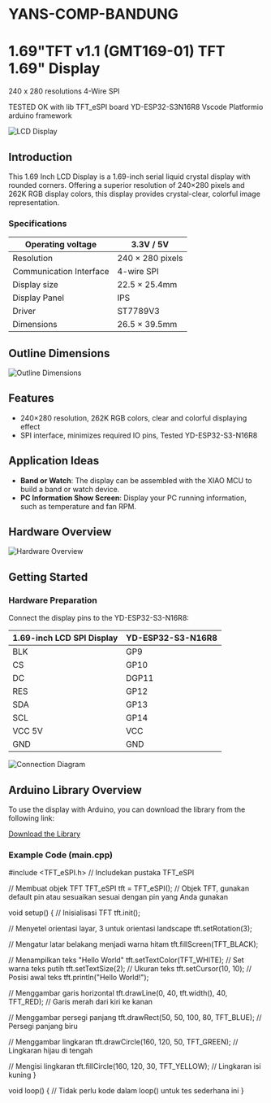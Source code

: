 
# YANS-COMP-BANDUNG        
# 1.69"TFT v1.1 (GMT169-01)  TFT 1.69" Display
  240 x 280  resolutions
  4-Wire SPI 

TESTED OK with lib TFT_eSPI board YD-ESP32-S3N16R8  Vscode Platformio arduino framework

![LCD Display](https://ae01.alicdn.com/kf/S81f7ddccb54847bcbde724251cc90a732.jpg)

## Introduction

This 1.69 Inch LCD Display is a 1.69-inch serial liquid crystal display with rounded corners. Offering a superior resolution of 240×280 pixels and 262K RGB display colors, this display provides crystal-clear, colorful image representation.

### Specifications
| Operating voltage       |    3.3V / 5V     |
|-------------------------|------------------|
| Resolution              | 240 × 280 pixels |
| Communication Interface | 4-wire SPI       |
| Display size            | 22.5 × 25.4mm    |
| Display Panel           | IPS              |
| Driver                  | ST7789V3         |
| Dimensions              | 26.5 × 39.5mm    |

## Outline Dimensions
![Outline Dimensions](https://ae01.alicdn.com/kf/S79d9f23ace844b66b74efb475f30ea4ef.jpg)

## Features

- 240×280 resolution, 262K RGB colors, clear and colorful displaying effect
- SPI interface, minimizes required IO pins, Tested YD-ESP32-S3-N16R8 

## Application Ideas

- **Band or Watch**: The display can be assembled with the XIAO MCU to build a band or watch device.
- **PC Information Show Screen**: Display your PC running information, such as temperature and fan RPM.

## Hardware Overview
![Hardware Overview](https://files.seeedstudio.com/wiki/lcd_spi_display/3.png)

## Getting Started

### Hardware Preparation

Connect the display pins to the YD-ESP32-S3-N16R8:

| 1.69-inch LCD SPI Display | YD-ESP32-S3-N16R8 |
| ------------------------- | ----------------- |
| BLK                       | GP9               |
| CS                        | GP10              |
| DC                        | DGP11             |
| RES                       | GP12              |
| SDA                       | GP13              |
| SCL                       | GP14              |
| VCC  5V                   | VCC               |
| GND                       | GND               |

![Connection Diagram](https://ae01.alicdn.com/kf/S738f78fe679c4cdcb35fcde82cfc388bQ.jpg)

## Arduino Library Overview
To use the display with Arduino, you can download the library from the following link:

[Download the Library]([https://github.com/yans-comp-bandung](https://github.com/Bodmer/TFT_eSPI/releases/tag/V2.5.43))

### Example Code (main.cpp)

#include <TFT_eSPI.h>  // Includekan pustaka TFT_eSPI

// Membuat objek TFT
TFT_eSPI tft = TFT_eSPI();  // Objek TFT, gunakan default pin atau sesuaikan sesuai dengan pin yang Anda gunakan

void setup() {
  // Inisialisasi TFT
  tft.init();
  
  // Menyetel orientasi layar, 3 untuk orientasi landscape
  tft.setRotation(3);  

  // Mengatur latar belakang menjadi warna hitam
  tft.fillScreen(TFT_BLACK);

  // Menampilkan teks "Hello World"
  tft.setTextColor(TFT_WHITE);  // Set warna teks putih
  tft.setTextSize(2);  // Ukuran teks
  tft.setCursor(10, 10);  // Posisi awal teks
  tft.println("Hello World!");

  // Menggambar garis horizontal
  tft.drawLine(0, 40, tft.width(), 40, TFT_RED);  // Garis merah dari kiri ke kanan

  // Menggambar persegi panjang
  tft.drawRect(50, 50, 100, 80, TFT_BLUE);  // Persegi panjang biru

  // Menggambar lingkaran
  tft.drawCircle(160, 120, 50, TFT_GREEN);  // Lingkaran hijau di tengah

  // Mengisi lingkaran
  tft.fillCircle(160, 120, 30, TFT_YELLOW);  // Lingkaran isi kuning
}

void loop() {
  // Tidak perlu kode dalam loop() untuk tes sederhana ini
}
